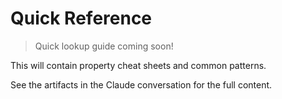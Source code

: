 # Quick Reference

> Quick lookup guide coming soon!

This will contain property cheat sheets and common patterns.

See the artifacts in the Claude conversation for the full content.
